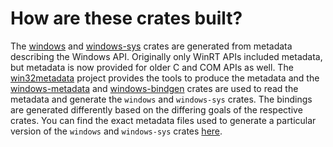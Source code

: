 # How are these crates built?

The [windows](https://crates.io/crates/windows) and [windows-sys](https://crates.io/crates/windows-sys) crates are generated from metadata describing the Windows API. Originally only WinRT APIs included metadata, but metadata is now provided for older C and COM APIs as well. The [win32metadata](https://github.com/microsoft/win32metadata/) project provides the tools to produce the metadata and the [windows-metadata](https://crates.io/crates/windows-metadata) and [windows-bindgen](https://crates.io/crates/windows-bindgen) crates are used to read the metadata and generate the `windows` and `windows-sys` crates. The bindings are generated differently based on the differing goals of the respective crates. You can find the exact metadata files used to generate a particular version of the `windows` and `windows-sys` crates [here](https://github.com/microsoft/windows-rs/tree/master/crates/libs/bindgen/default).